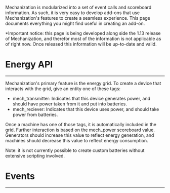 Mechanization is modularized into a set of event calls and scoreboard information. As such, it is very easy to develop add-ons that use Mechanization's features to create a seamless experience. This page documents everything you might find useful in creating an add-on.

*Important notice: this page is being developed along side the 1.13 release of Mechanization, and therefor most of the information is not applicable as of right now. Once released this information will be up-to-date and valid.

# Energy API
***

Mechanization's primary feature is the energy grid. To create a device that interacts with the grid, give an entity one of these tags:
* mech_transmitter: Indicates that this device generates power, and should have power taken from it and put into batteries.
* mech_reciever: Indicates that this device uses power, and should take power from batteries.

Once a machine has one of those tags, it is automatically included in the grid. Further interaction is based on the mech_power scoreboard value. Generators should increase this value to reflect energy generation, and machines should decrease this value to reflect energy consumption.

Note: it is not currently possible to create custom batteries without extensive scripting involved.

# Events
***

